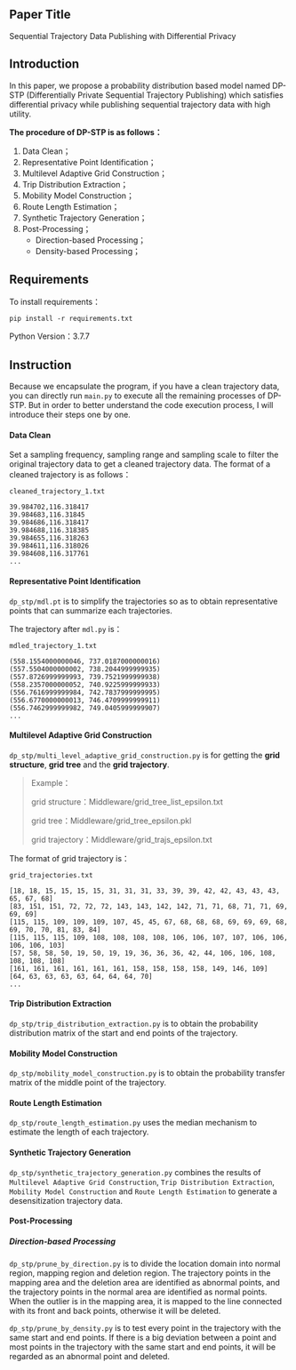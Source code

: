 ## Paper Title

Sequential Trajectory Data Publishing with Differential Privacy

## Introduction

In this paper, we propose a probability distribution based model named DP-STP (Differentially Private Sequential Trajectory Publishing) which satisfies differential privacy while publishing sequential trajectory data with high utility.

**The procedure of DP-STP is as follows：**

1. Data Clean；
2. Representative Point Identification；
3. Multilevel Adaptive Grid Construction；
4. Trip Distribution Extraction；
5. Mobility Model Construction；
6. Route Length Estimation；
7. Synthetic Trajectory Generation；
8. Post-Processing；
   - Direction-based Processing；
   - Density-based Processing；

## Requirements

To install requirements：

`pip install -r requirements.txt`

Python Version：3.7.7

## Instruction

Because we encapsulate the program, if you have a clean trajectory data, you can directly run `main.py` to execute all the remaining processes of DP-STP. But in order to better understand the code execution process, I will introduce their steps one by one.

#### Data Clean

Set a sampling frequency, sampling range and sampling scale to filter the original trajectory data to get a cleaned trajectory data. The format of a cleaned trajectory is as follows：

```
cleaned_trajectory_1.txt

39.984702,116.318417
39.984683,116.31845
39.984686,116.318417
39.984688,116.318385
39.984655,116.318263
39.984611,116.318026
39.984608,116.317761
...
```

#### Representative Point Identification

`dp_stp/mdl.pt` is to simplify the trajectories so as to obtain representative points that can summarize each trajectories.

The trajectory after `mdl.py` is：

```
mdled_trajectory_1.txt

(558.1554000000046, 737.0187000000016)
(557.5504000000002, 738.2044999999935)
(557.8726999999993, 739.7521999999938)
(558.2357000000052, 740.9225999999933)
(556.7616999999984, 742.7837999999995)
(556.6770000000013, 746.4709999999911)
(556.7462999999982, 749.0405999999907)
...
```

#### Multilevel Adaptive Grid Construction

`dp_stp/multi_level_adaptive_grid_construction.py` is for getting the **grid structure**, **grid tree** and the **grid trajectory**.

> Example：
>
> grid structure：Middleware/grid_tree_list_epsilon.txt
>
> grid tree：Middleware/grid_tree_epsilon.pkl
>
> grid trajectory：Middleware/grid_trajs_epsilon.txt

The format of grid trajectory is：

```
grid_trajectories.txt

[18, 18, 15, 15, 15, 15, 31, 31, 31, 33, 39, 39, 42, 42, 43, 43, 43, 65, 67, 68]
[83, 151, 151, 72, 72, 72, 143, 143, 142, 142, 71, 71, 68, 71, 71, 69, 69, 69]
[115, 115, 109, 109, 109, 107, 45, 45, 67, 68, 68, 68, 69, 69, 69, 68, 69, 70, 70, 81, 83, 84]
[115, 115, 115, 109, 108, 108, 108, 108, 106, 106, 107, 107, 106, 106, 106, 106, 103]
[57, 58, 58, 50, 19, 50, 19, 19, 36, 36, 36, 42, 44, 106, 106, 108, 108, 108, 108]
[161, 161, 161, 161, 161, 161, 158, 158, 158, 158, 149, 146, 109]
[64, 63, 63, 63, 63, 64, 64, 64, 70]
...
```

#### Trip Distribution Extraction

`dp_stp/trip_distribution_extraction.py` is to obtain the probability distribution matrix of the start and end points of the trajectory.

#### Mobility Model Construction

`dp_stp/mobility_model_construction.py` is to obtain the probability transfer matrix of the middle point of the trajectory.

#### Route Length Estimation

`dp_stp/route_length_estimation.py` uses the median mechanism to estimate the length of each trajectory.

#### Synthetic Trajectory Generation

`dp_stp/synthetic_trajectory_generation.py` combines the results of `Multilevel Adaptive Grid Construction`, `Trip Distribution Extraction`, `Mobility Model Construction` and `Route Length Estimation` to generate a desensitization trajectory data.

#### Post-Processing

##### Direction-based Processing

`dp_stp/prune_by_direction.py` is to divide the location domain into normal region, mapping region and deletion region. The trajectory points in the mapping area and the deletion area are identified as abnormal points, and the trajectory points in the normal area are identified as normal points. When the outlier is in the mapping area, it is mapped to the line connected with its front and back points, otherwise it will be deleted.

`dp_stp/prune_by_density.py` is to test every point in the trajectory with the same start and end points. If there is a big deviation between a point and most points in the trajectory with the same start and end points, it will be regarded as an abnormal point and deleted.

